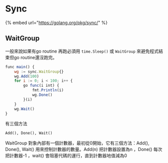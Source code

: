 # Sync

{% embed url="https://golang.org/pkg/sync/" %}

## WaitGroup

一般來說如果有go routine 再跑必須用 `time.Sleep()` 或 `WaitGroup` 來避免程式結束但go routine還沒跑完。

```javascript
func main() {
    wg := sync.WaitGroup{}
    wg.Add(100)
    for i := 0; i < 100; i++ {
        go func(i int) {
            fmt.Println(i)
            wg.Done()
        }(i)
    }
    wg.Wait()
}
```

有三個方法

```text
Add(), Done(), Wait()
```

WaitGroup 對象內部有一個計數器，最初從0開始，它有三個方法：Add\(\), Done\(\), Wait\(\) 用來控制計數器的數量。Add\(n\) 把計數器設置為n ，Done\(\) 每次把計數器-1 ，wait\(\) 會阻塞代碼的運行，直到計數器地值減為0


